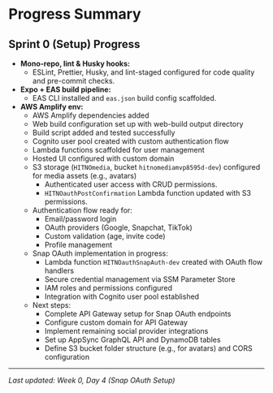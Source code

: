 # Progress Summary

## Sprint 0 (Setup) Progress

- **Mono-repo, lint & Husky hooks:**
  - ESLint, Prettier, Husky, and lint-staged configured for code quality and pre-commit checks.
- **Expo + EAS build pipeline:**
  - EAS CLI installed and `eas.json` build config scaffolded.
- **AWS Amplify env:**
  - AWS Amplify dependencies added
  - Web build configuration set up with web-build output directory
  - Build script added and tested successfully
  - Cognito user pool created with custom authentication flow
  - Lambda functions scaffolded for user management
  - Hosted UI configured with custom domain
  - S3 storage (`HITNOmedia`, bucket `hitnomediamvp8595d-dev`) configured for media assets (e.g., avatars)
    - Authenticated user access with CRUD permissions.
    - `HITNOauthPostConfirmation` Lambda function updated with S3 permissions.
  - Authentication flow ready for:
    - Email/password login
    - OAuth providers (Google, Snapchat, TikTok)
    - Custom validation (age, invite code)
    - Profile management
  - Snap OAuth implementation in progress:
    - Lambda function `HITNOauthSnapAuth-dev` created with OAuth flow handlers
    - Secure credential management via SSM Parameter Store
    - IAM roles and permissions configured
    - Integration with Cognito user pool established
  - Next steps:
    - Complete API Gateway setup for Snap OAuth endpoints
    - Configure custom domain for API Gateway
    - Implement remaining social provider integrations
    - Set up AppSync GraphQL API and DynamoDB tables
    - Define S3 bucket folder structure (e.g., for avatars) and CORS configuration

---

*Last updated: Week 0, Day 4 (Snap OAuth Setup)* 